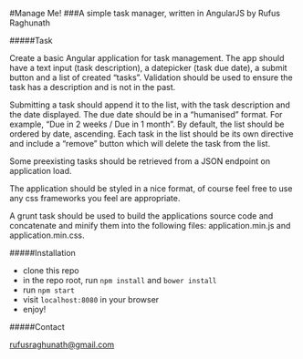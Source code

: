 #Manage Me!
###A simple task manager, written in AngularJS by Rufus Raghunath

#####Task

Create a basic Angular application for task management. The app should have a text input (task description), a datepicker (task due date), a submit button and a list of created “tasks”. Validation should be used to ensure the task has a description and is not in the past.
Submitting a task should append it to the list, with the task description and the date displayed. The due date should be in a “humanised” format. For example, “Due in 2 weeks / Due in 1 month”. By default, the list should be ordered by date, ascending.Each task in the list should be its own directive and include a “remove” button which will delete the task from the list.
Some pre­existing tasks should be retrieved from a JSON endpoint on application load.
The application should be styled in a nice format, of course feel free to use any css frameworks you feel are appropriate.
A grunt task should be used to build the applications source code and concatenate and minify them into the following files: application.min.js and application.min.css.


#####Installation

- clone this repo
- in the repo root, run ```npm install``` and ```bower install```
- run ```npm start```
- visit ```localhost:8080``` in your browser
- enjoy!

#####Contact

rufusraghunath@gmail.com
